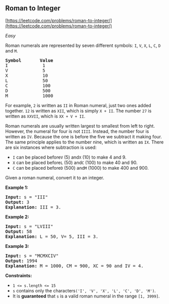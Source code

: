 ## Roman to Integer

[https://leetcode.com/problems/roman-to-integer/](https://leetcode.com/problems/roman-to-integer/)

*Easy*

Roman numerals are represented by seven different symbols: `I`, `V`, `X`, `L`, `C`, `D` and `M`.

<pre><strong>Symbol</strong>       <strong>Value</strong>
I             1
V             5
X             10
L             50
C             100
D             500
M             1000</pre>

For example, `2` is written as `II` in Roman numeral, just two ones added together. `12` is written as `XII`, which is simply `X + II`. The number `27` is written as `XXVII`, which is `XX + V + II`.

Roman numerals are usually written largest to smallest from left to right. However, the numeral for four is not `IIII`. Instead, the number four is written as `IV`.
Because the one is before the five we subtract it making four. The same
principle applies to the number nine, which is written as `IX`. There are six instances where subtraction is used:

* `I` can be placed before`V` (5) and`X` (10) to make 4 and 9.
* `X` can be placed before`L` (50) and`C` (100) to make 40 and 90.
* `C` can be placed before`D` (500) and`M` (1000) to make 400 and 900.

Given a roman numeral, convert it to an integer.

**Example 1:**

<pre><strong>Input:</strong> s = "III"
<strong>Output:</strong> 3
<strong>Explanation:</strong> III = 3.
</pre>

**Example 2:**

<pre><strong>Input:</strong> s = "LVIII"
<strong>Output:</strong> 58
<strong>Explanation:</strong> L = 50, V= 5, III = 3.
</pre>

**Example 3:**

<pre><strong>Input:</strong> s = "MCMXCIV"
<strong>Output:</strong> 1994
<strong>Explanation:</strong> M = 1000, CM = 900, XC = 90 and IV = 4.
</pre>

**Constraints:**

* `1 <= s.length <= 15`
* `s` contains only the characters`('I', 'V', 'X', 'L', 'C', 'D', 'M')`.
* It is **guaranteed** that `s` is a valid roman numeral in the range `[1, 3999]`.
